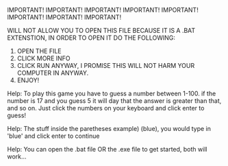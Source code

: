 IMPORTANT! IMPORTANT! IMPORTANT! IMPORTANT! IMPORTANT! IMPORTANT! IMPORTANT! IMPORTANT! 

WILL NOT ALLOW YOU TO OPEN THIS FILE BECAUSE IT IS A .BAT EXTENSTION, IN ORDER TO OPEN IT DO THE FOLLOWING:

1) OPEN THE FILE
2) CLICK MORE INFO
3) CLICK RUN ANYWAY, I PROMISE THIS WILL NOT HARM YOUR COMPUTER IN ANYWAY.
4) ENJOY!

Help: To play this game you have to guess a number between 1-100. if the number is 17 and you guess 5 it will day that the answer is greater than that, and so on. Just click the numbers on your keyboard and click enter to guess!

Help: The stuff inside the paretheses example) (blue), you would type in 'blue' and click enter to continue

Help: You can open the .bat file OR the .exe file to get started, both will work...
